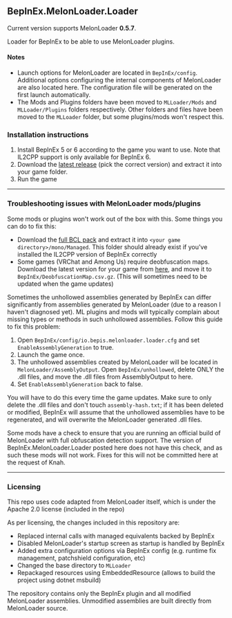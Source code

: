 ## BepInEx.MelonLoader.Loader

Current version supports MelonLoader **0.5.7**.

Loader for BepInEx to be able to use MelonLoader plugins.

#### Notes

- Launch options for MelonLoader are located in `BepInEx/config`. Additional options configuring the internal components of MelonLoader are also located here. The configuration file will be generated on the first launch automatically.
- The Mods and Plugins folders have been moved to `MLLoader/Mods` and `MLLoader/Plugins` folders respectively. Other folders and files have been moved to the `MLLoader` folder, but some plugins/mods won't respect this.

### Installation instructions

1. Install BepInEx 5 or 6 according to the game you want to use. Note that IL2CPP support is only available for BepInEx 6.
2. Download the [latest release](https://github.com/BepInEx/BepInEx.MelonLoader.Loader/releases) (pick the correct version) and extract it into your game folder.
3. Run the game

--------

### Troubleshooting issues with MelonLoader mods/plugins

Some mods or plugins won't work out of the box with this. Some things you can do to fix this:

- Download the [full BCL pack](https://github.com/BepInEx/mono/releases/download/2020.11.08/FullBCL.zip) and extract it into `<your game directory>/mono/Managed`. This folder should already exist if you've installed the IL2CPP version of BepInEx correctly
- Some games (VRChat and Among Us) require deobfuscation maps. Download the latest version for your game from [here](https://github.com/LavaGang/Deobfuscation-Maps), and move it to `BepInEx/DeobfuscationMap.csv.gz`. (This will sometimes need to be updated when the game updates)

Sometimes the unhollowed assemblies generated by BepInEx can differ significantly from assemblies generated by MelonLoader (due to a reason I haven't diagnosed yet). ML plugins and mods will typically complain about missing types or methods in such unhollowed assemblies. Follow this guide to fix this problem:
1. Open `BepInEx/config/io.bepis.melonloader.loader.cfg` and set `EnableAssemblyGeneration` to true.
2. Launch the game once.
3. The unhollowed assemblies created by MelonLoader will be located in `MelonLoader/AssemblyOutput`. Open `BepInEx/unhollowed`, delete ONLY the .dll files, and move the .dll files from AssemblyOutput to here.
4. Set `EnableAssemblyGeneration` back to false.

You will have to do this every time the game updates. Make sure to only delete the .dll files and don't touch `assembly-hash.txt`; if it has been deleted or modified, BepInEx will assume that the unhollowed assemblies have to be regenerated, and will overwrite the MelonLoader generated .dll files.


Some mods have a check to ensure that you are running an official build of MelonLoader with full obfuscation detection support.
The version of BepInEx.MelonLoader.Loader posted here does not have this check, and as such these mods will not work.
Fixes for this will not be committed here at the request of Knah.

-------

### Licensing

This repo uses code adapted from MelonLoader itself, which is under the Apache 2.0 license (included in the repo)

As per licensing, the changes included in this repository are:
- Replaced internal calls with managed equivalents backed by BepInEx
- Disabled MelonLoader's startup screen as startup is handled by BepInEx
- Added extra configuration options via BepInEx config (e.g. runtime fix management, patchshield configuration, etc)
- Changed the base directory to `MLLoader`
- Repackaged resources using EmbeddedResource (allows to build the project using dotnet msbuild)

The repository contains only the BepInEx plugin and all modified MelonLoader assemblies.
Unmodified assemblies are built directly from MelonLoader source.
